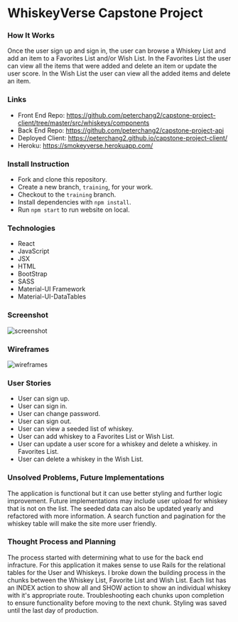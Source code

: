 # WhiskeyVerse Capstone Project

### How It Works
Once the user sign up and sign in, the user can browse a Whiskey List and add an item to a Favorites List and/or Wish List. In the Favorites List the user can view all the items that were added and delete an item or update the user score. In the Wish List the user can view all the added items and delete an item.

### Links
- Front End Repo: https://github.com/peterchang2/capstone-project-client/tree/master/src/whiskeys/components
- Back End Repo: https://github.com/peterchang2/capstone-project-api
- Deployed Client: https://peterchang2.github.io/capstone-project-client/
- Heroku: https://smokeyverse.herokuapp.com/

### Install Instruction
* Fork and clone this repository.
* Create a new branch, `training`, for your work.
* Checkout to the `training` branch.
* Install dependencies with `npm install`.
* Run `npm start` to run website on local.

### Technologies
* React
* JavaScript
* JSX
* HTML
* BootStrap
* SASS
* Material-UI Framework
* Material-UI-DataTables

### Screenshot
![screenshot](https://i.imgur.com/ZXDCfjT.png?1)

### Wireframes
![wireframes](https://i.imgur.com/ol8DMl8.jpg?2)

### User Stories
* User can sign up.
* User can sign in.
* User can change password.
* User can sign out.
* User can view a seeded list of whiskey.
* User can add whiskey to a Favorites List or Wish List.
* User can update a user score for a whiskey and delete a whiskey. in Favorites List.
* User can delete a whiskey in the Wish List.

### Unsolved Problems, Future Implementations
The application is functional but it can use better styling and further logic improvement. Future implementations may include user upload for whiskey that is not on the list. The seeded data can also be updated yearly and refactored with more information. A search function and pagination for the whiskey table will make the site more user friendly.

### Thought Process and Planning
The process started with determining what to use for the back end infracture. For this application it makes sense to use Rails for the relational tables for the User and Whiskeys. I broke down the building process in the chunks between the Whiskey List, Favorite List and Wish List. Each list has an INDEX action to show all and SHOW action to show an individual whiskey with it's appropriate route. Troubleshooting each chunks upon completion to ensure functionality before moving to the next chunk. Styling was saved until the last day of production.
